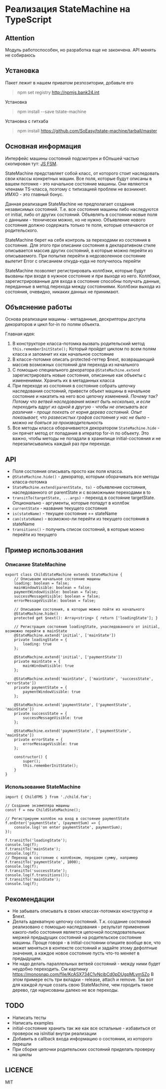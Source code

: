 # Реализация StateMachine на TypeScript

## Attention
Модуль работоспособен, но разработка еще не закончена. API менять не собираюсь

## Установка
Пакет лежит в нашем приватом резпозитории, добавьте его
>npm set registry http://npmjs.bank24.int

Установка
>npm install --save tstate-machine

Установка с гитхаба
>npm install https://github.com/SoEasy/tstate-machine/tarball/master

## Основная информация
Интерфейс машины состояний подсмотрен и бОльшей частью скопирован тут:
[JS FSM](https://github.com/jakesgordon/javascript-state-machine).

StateMachine представляет собой класс, от которого стоит наследовать свои классы конкретных машин.
Все поля, которые будут описаны в вашем потомке - это начальное состояние машины. Они являются членами TS-класса, поэтому с типизацией проблем не возникнет. ИМХО - это главный бонус.

Данная реализация StateMachine не предполагает создания независимых состояний. Т.е. все состояния машины либо наследуются от initial, либо от других состояний. Объявлять в состоянии новые поля с данными - технически можно, но не нужно. Объявление нового состояния должно содержать только те поля, которые отличаются от родительского.

StateMachine берет на себя контроль за переходами из состояния в состояние. Для этого при описании состояния в декларативном стиле описывается массив других состояний, в которые можно перейти из описываемого.
 При попытке перейти в недозволенное состояние вылетит Error с описанием откуда-куда не получилось перейти
   
StateMachine позволяет регистрировать коллбэки, которые будут вызваны при входе в нужное состояние и при выходе из него.
 Коллбэки, зарегистрированные для входа в состояние способны получать данные, переданные в метод перехода между состояниями.
 Коллбэки выхода из состояния, очевидно, никаких данных не принимают.

## Объяснение работы
Основа реализации машины - метаданные, дескрипторы доступа декораторов и цикл for-in по полям объекта.

Главная идея:
1. В конструкторе класса-потомка вызвать родительский метод `this.rememberInitState();` Который пройдет циклом по всем полям класса и запомнит их как начальное состояние
2. В классе-потомке описать protected-геттер $next, возвращающий массив возможных состояний для перехода из начального
3. С помощью специального декоратора `@StateMachine.extend` зарегистрировать новые состояния, описанные как объекты с изменениями. Хранить их в метаданных класса
4. При переходе из состояния в состояние собрать цепочку наследования состояний, привести объект машины в начальное состояние и накатить на него всю цепочку изменений. *Почему так? Потому что ветвей наследования может быть несколько, и если переходить вдруг из одной в другую - чтобы не описывать все различия - проще поехать от корня дерева состояний. Опыт показывает, что развесистых графов состояния у нас не было - можно не бояться за производительность*
5. Все методы класса оборачиваются декоратором `StateMachine.hide` - он прячет метод от попадания в итератор for-in по объекту. Это важно, чтобы методы не попадали в хранилище initial-состояния и не перезаписывались каждый раз при переходе.

## API
- Поля состояния описывать просто как поля класса.
- `@StateMachine.hide()` - декоратор, которым оборачивать все методы класса-потомка
- `StateMachine.extend(parentState, to)` - объявление состояния, наследованного от parentState и с возможными переходами в to
- `transitTo(targetState, ...args)` - переход в состояние targetState. Опционально - аргументы, которые попадут в коллбэк
- `currentState` - название текущего состояния
- `is(stateName)` - текущее состояние == stateName
- `can(stateName)` - возможно-ли перейти из текущего состояния в stateName
- `transitions()` - получить список состояний, в которые можно перейти из текущего
## Пример использования
### Описание StateMachine
    export class ChildStateMachine extends StateMachine {
        // Описываем начальное состояние машины
        loading: boolean = false;
        mainWindowVisible: boolean = false;
        paymentWindowVisible: boolean = false;
        successMessageVisible: boolean = false;
        errorMessageVisible: boolean = false;
    
        // Описываем состояния, в которые можно пойти из начального
        @StateMachine.hide()
        protected get $next(): Array<string> { return ['loadingState']; }
    
        // Регистрация состояния loadingState, унаследованного от initial, возможно перейти в mainState
        @StateMachine.extend('initial', ['mainState'])
        private loadingState = {
            loading: true
        };
    
        @StateMachine.extend('initial', ['paymentState'])
        private mainState = {
            mainWindowVisible: true
        };
    
        @StateMachine.extend('mainState', ['mainState', 'successState', 'errorState'])
        private paymentState = {
            paymentWindowVisible: true
        };
    
        @StateMachine.extend('paymentState', ['paymentState', 'mainState'])
        private successState = {
            successMessageVisible: true
        };
    
        @StateMachine.extend('paymentState', ['paymentState', 'mainState'])
        private errorState = {
            errorMessageVisible: true
        };
    
        constructor() {
            super();
            this.rememberInitState();
        }
    }
### Использование StateMachine
    import { ChildFMS } from './child.fsm';
    
    // Создание экземпляра машины
    const f = new ChildStateMachine();
    
    // Регистрируем коллбэк на вход в состояние paymentState
    f.onEnter('paymentState', (paymentSum) => {
        console.log('on enter paymentState', paymentSum);
    });

    f.transitTo('loadingState');
    console.log(f);
    f.transitTo('mainState');
    console.log(f);
    // Переход в состояние с коллбэком, передаем сумму, например
    f.transitTo('paymentState', 1000);
    console.log(f);
    f.transitTo('successState');
    console.log(f.transitions());
    f.transitTo('mainState');
    console.log(f);
    
## Рекомендации
- Не забывать описывать в своих классах-потомках конструктор и $next.
- Делать адекватную цепочку состояний. 
Т.к. создание состояний реализовано с помощью наследования - результат применения какого-либо состояния является цепочкой последовательных мержей предыдущих состояний на родительское состояние машины.
Проще говоря - в initial-состоянии опишите вообще все, что может меняться в контексте состояний и задайте этому дефолтные значения, а каждое новое состояние пусть что-то меняет в предыдущем.
- Не надо делать параллельных ветвей состояний - между ними будет неудобно переходить. См картинку https://monosnap.com/file/KcASX734C1vNcibCd0pDUgpMLymSZo
В этом примере есть три вкладки - release, attach и remove. Так вот для каждой лучше созать свою StateMachine, чем городить такое дерево, где нарисованы далеко не все переходы.

    
## TODO
- Написать тесты
- Написать examples
- initial-состояние хранить так же как все остальные - избавиться от проверок на isInitial внутри реализации
- Добавить в callback входа информацию о состоянии, из которого перешли
- При сборке цепочки родительских состояний приделать проверку на циклы

## LICENCE
MIT